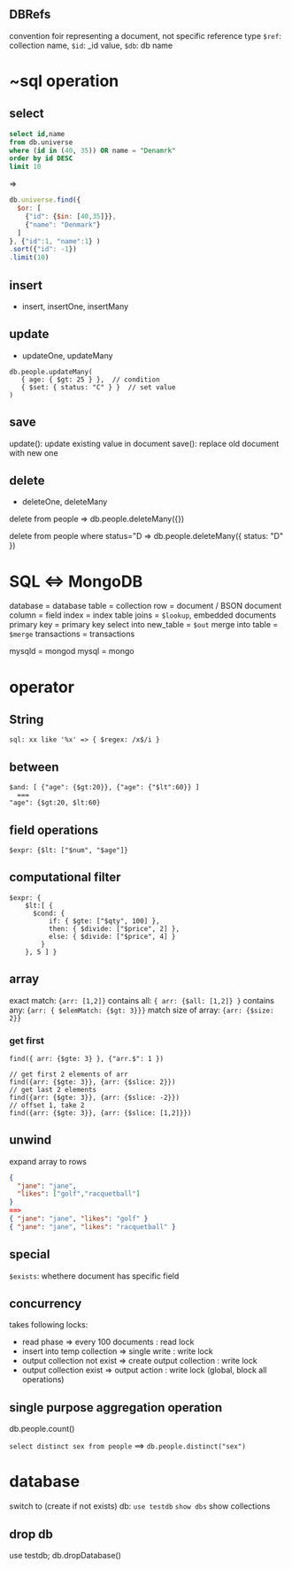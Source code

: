 
## DBRefs
convention foir representing a document, not specific reference type
`$ref`: collection name, `$id`: _id value, `$db`: db name






# ~sql operation
## select
```sql
select id,name 
from db.universe 
where (id in (40, 35)) OR name = "Denamrk"
order by id DESC
limit 10
```
=>
```js
db.universe.find({
  $or: [
    {"id": {$in: [40,35]}},
    {"name": "Denmark"}
  ]
}, {"id":1, "name":1} )
.sort({"id": -1})
.limit(10)
```

## insert
- insert, insertOne, insertMany

## update
- updateOne, updateMany
```
db.people.updateMany(
   { age: { $gt: 25 } },  // condition
   { $set: { status: "C" } }  // set value
)
```

## save
update(): update existing value in document
save(): replace old document with new one

## delete
- deleteOne, deleteMany

delete from people
=> db.people.deleteMany({})

delete from people where status="D
=> db.people.deleteMany({ status: "D" })





# SQL <=> MongoDB
database              = database
table                 = collection
row                   = document / BSON document
column                = field
index                 = index
table joins           = `$lookup`, embedded documents
primary key           = primary key
select into new_table = `$out`
merge into table      = `$merge`
transactions          = transactions

mysqld = mongod
mysql  = mongo

# operator
## String
`sql: xx like '%x' => { $regex: /x$/i }`

## between
```
$and: [ {"age": {$gt:20}}, {"age": {"$lt":60}} ]
  ===
"age": {$gt:20, $lt:60}
```
## field operations
`$expr: {$lt: ["$num", "$age"]}`

## computational filter
```
$expr: {
    $lt:[ {
      $cond: {
          if: { $gte: ["$qty", 100] },
          then: { $divide: ["$price", 2] },
          else: { $divide: ["$price", 4] }
        }
    }, 5 ] }
```

## array
exact match: `{arr: [1,2]}`
contains all: `{ arr: {$all: [1,2]} }`
contains any: `{arr: { $elemMatch: {$gt: 3}}}`
match size of array: `{arr: {$size: 2}}`

### get first
```
find({ arr: {$gte: 3} }, {"arr.$": 1 })

// get first 2 elements of arr
find({arr: {$gte: 3}}, {arr: {$slice: 2}})
// get last 2 elements 
find({arr: {$gte: 3}}, {arr: {$slice: -2}})
// offset 1, take 2
find({arr: {$gte: 3}}, {arr: {$slice: [1,2]}})
```

## unwind
expand array to rows
```json
{
  "jane": "jane",
  "likes": ["golf","racquetball"]
}
==>
{ "jane": "jane", "likes": "golf" }
{ "jane": "jane", "likes": "racquetball" }
```

## special
`$exists`: whethere document has specific field






## concurrency
takes following locks:
- read phase => every 100 documents : read lock
- insert into temp collection => single write : write lock 
- output collection not exist => create output collection : write lock
- output collection exist => output action : write lock (global, block all operations)



## single purpose aggregation operation
db.people.count()

`select distinct sex from people`
==> `db.people.distinct("sex")`


# database
switch to (create if not exists) db: `use testdb`
`show dbs`
show collections

## drop db
use testdb; db.dropDatabase()




























